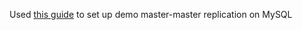 Used [this guide](https://vnextcoder.wordpress.com/2016/09/19/mysql-master-master-replication-setup-on-docker/) to set up demo master-master replication on MySQL
